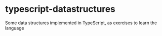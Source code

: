 # typescript-datastructures
Some data structures implemented in TypeScript, as exercises to learn the language
